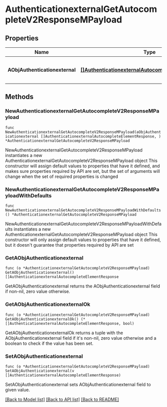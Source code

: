 # AuthenticationexternalGetAutocompleteV2ResponseMPayload

## Properties

Name | Type | Description | Notes
------------ | ------------- | ------------- | -------------
**AObjAuthenticationexternal** | [**[]AuthenticationexternalAutocompleteElementResponse**](AuthenticationexternalAutocompleteElementResponse.md) | An array of Authenticationexternal autocomplete element response. | 

## Methods

### NewAuthenticationexternalGetAutocompleteV2ResponseMPayload

`func NewAuthenticationexternalGetAutocompleteV2ResponseMPayload(aObjAuthenticationexternal []AuthenticationexternalAutocompleteElementResponse, ) *AuthenticationexternalGetAutocompleteV2ResponseMPayload`

NewAuthenticationexternalGetAutocompleteV2ResponseMPayload instantiates a new AuthenticationexternalGetAutocompleteV2ResponseMPayload object
This constructor will assign default values to properties that have it defined,
and makes sure properties required by API are set, but the set of arguments
will change when the set of required properties is changed

### NewAuthenticationexternalGetAutocompleteV2ResponseMPayloadWithDefaults

`func NewAuthenticationexternalGetAutocompleteV2ResponseMPayloadWithDefaults() *AuthenticationexternalGetAutocompleteV2ResponseMPayload`

NewAuthenticationexternalGetAutocompleteV2ResponseMPayloadWithDefaults instantiates a new AuthenticationexternalGetAutocompleteV2ResponseMPayload object
This constructor will only assign default values to properties that have it defined,
but it doesn't guarantee that properties required by API are set

### GetAObjAuthenticationexternal

`func (o *AuthenticationexternalGetAutocompleteV2ResponseMPayload) GetAObjAuthenticationexternal() []AuthenticationexternalAutocompleteElementResponse`

GetAObjAuthenticationexternal returns the AObjAuthenticationexternal field if non-nil, zero value otherwise.

### GetAObjAuthenticationexternalOk

`func (o *AuthenticationexternalGetAutocompleteV2ResponseMPayload) GetAObjAuthenticationexternalOk() (*[]AuthenticationexternalAutocompleteElementResponse, bool)`

GetAObjAuthenticationexternalOk returns a tuple with the AObjAuthenticationexternal field if it's non-nil, zero value otherwise
and a boolean to check if the value has been set.

### SetAObjAuthenticationexternal

`func (o *AuthenticationexternalGetAutocompleteV2ResponseMPayload) SetAObjAuthenticationexternal(v []AuthenticationexternalAutocompleteElementResponse)`

SetAObjAuthenticationexternal sets AObjAuthenticationexternal field to given value.



[[Back to Model list]](../README.md#documentation-for-models) [[Back to API list]](../README.md#documentation-for-api-endpoints) [[Back to README]](../README.md)



